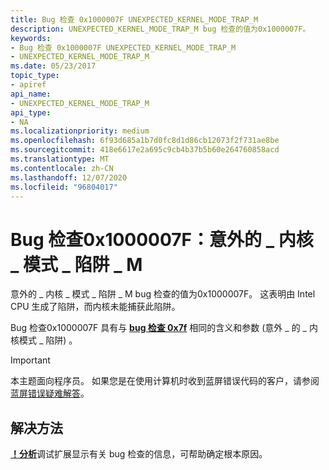 ```yaml
---
title: Bug 检查 0x1000007F UNEXPECTED_KERNEL_MODE_TRAP_M
description: UNEXPECTED_KERNEL_MODE_TRAP_M bug 检查的值为0x1000007F。
keywords:
- Bug 检查 0x1000007F UNEXPECTED_KERNEL_MODE_TRAP_M
- UNEXPECTED_KERNEL_MODE_TRAP_M
ms.date: 05/23/2017
topic_type:
- apiref
api_name:
- UNEXPECTED_KERNEL_MODE_TRAP_M
api_type:
- NA
ms.localizationpriority: medium
ms.openlocfilehash: 6f93d685a1b7d0fc8d1d86cb12073f2f731ae8be
ms.sourcegitcommit: 418e6617e2a695c9cb4b37b5b60e264760858acd
ms.translationtype: MT
ms.contentlocale: zh-CN
ms.lasthandoff: 12/07/2020
ms.locfileid: "96804017"
---
```

# <a name="bug-check-0x1000007f-unexpected_kernel_mode_trap_m"></a>Bug 检查0x1000007F：意外的 \_ 内核 \_ 模式 \_ 陷阱 \_ M


意外的 \_ 内核 \_ 模式 \_ 陷阱 \_ M bug 检查的值为0x1000007F。 这表明由 Intel CPU 生成了陷阱，而内核未能捕获此陷阱。

Bug 检查0x1000007F 具有与 [**bug 检查 0x7f**](bug-check-0x7f--unexpected-kernel-mode-trap.md) 相同的含义和参数 (意外 \_ 的 \_ 内核模式 \_ 陷阱) 。

> [!IMPORTANT]
> 本主题面向程序员。 如果您是在使用计算机时收到蓝屏错误代码的客户，请参阅[蓝屏错误疑难解答](https://www.windows.com/stopcode)。

## <a name="resolution"></a>解决方法
[**！分析**](-analyze.md)调试扩展显示有关 bug 检查的信息，可帮助确定根本原因。

 




